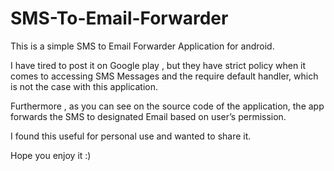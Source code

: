 # SMS-To-Email-Forwarder
This is a simple SMS to Email Forwarder Application for android.

I have tired to post it on Google play , but they have strict policy when it comes to accessing SMS Messages and the require default handler, which is not the case with this application.

Furthermore , as you can see on the source code of the application, the app forwards the SMS to designated Email based on user’s permission.


I found this useful for personal use and wanted to share it.

Hope you enjoy it :)
